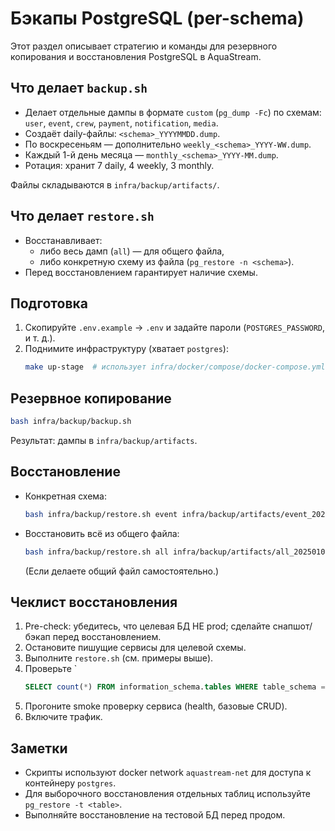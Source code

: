 # Бэкапы PostgreSQL (per-schema)

Этот раздел описывает стратегию и команды для резервного копирования и восстановления PostgreSQL в AquaStream.

## Что делает `backup.sh`
- Делает отдельные дампы в формате `custom` (`pg_dump -Fc`) по схемам: `user`, `event`, `crew`, `payment`, `notification`, `media`.
- Создаёт daily-файлы: `<schema>_YYYYMMDD.dump`.
- По воскресеньям — дополнительно `weekly_<schema>_YYYY-WW.dump`.
- Каждый 1-й день месяца — `monthly_<schema>_YYYY-MM.dump`.
- Ротация: хранит 7 daily, 4 weekly, 3 monthly.

Файлы складываются в `infra/backup/artifacts/`.

## Что делает `restore.sh`
- Восстанавливает:
  - либо весь дамп (`all`) — для общего файла,
  - либо конкретную схему из файла (`pg_restore -n <schema>`).
- Перед восстановлением гарантирует наличие схемы.

## Подготовка
1. Скопируйте `.env.example` → `.env` и задайте пароли (`POSTGRES_PASSWORD`, и т. д.).
2. Поднимите инфраструктуру (хватает `postgres`):
   ```bash
   make up-stage  # использует infra/docker/compose/docker-compose.yml
   ```

## Резервное копирование
```bash
bash infra/backup/backup.sh
```
Результат: дампы в `infra/backup/artifacts`.

## Восстановление
- Конкретная схема:
  ```bash
  bash infra/backup/restore.sh event infra/backup/artifacts/event_20250101.dump
  ```
- Восстановить всё из общего файла:
  ```bash
  bash infra/backup/restore.sh all infra/backup/artifacts/all_20250101.dump
  ```
  (Если делаете общий файл самостоятельно.)

## Чеклист восстановления
1. Pre-check: убедитесь, что целевая БД НЕ prod; сделайте снапшот/бэкап перед восстановлением.
2. Остановите пишущие сервисы для целевой схемы.
3. Выполните `restore.sh` (см. примеры выше).
4. Проверьте `
   ```sql
   SELECT count(*) FROM information_schema.tables WHERE table_schema = '<schema>';
   ```
5. Прогоните smoke проверку сервиса (health, базовые CRUD).
6. Включите трафик.

## Заметки
- Скрипты используют docker network `aquastream-net` для доступа к контейнеру `postgres`.
- Для выборочного восстановления отдельных таблиц используйте `pg_restore -t <table>`.
- Выполняйте восстановление на тестовой БД перед продом.
